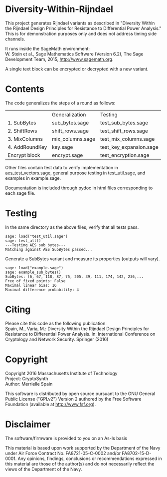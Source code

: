 # Diversity-Within-Rijndael
This project generates Rijndael variants as described in "Diversity Within the Rijndael Design Principles for Resistance to Differential Power Analysis." This is for demonstration purposes only and does not address timing side channels.

It runs inside the SageMath environment:  
W. Stein et al., Sage Mathematics Software (Version 6.2), The Sage Development Team, 2015, http://www.sagemath.org.

A single text block can be encrypted or decrypted with a new variant.

# Contents
The code generalizes the steps of a round as follows:  
<table>
 <tr><td> </td>        <td>Generalization</td>    <td>Testing</td>  </tr>
 <tr><td>1. SubBytes</td>     <td>sub_bytes.sage</td>    <td>test_sub_bytes.sage</td>  </tr>
 <tr><td>2. ShiftRows</td>    <td>shift_rows.sage</td>   <td>test_shift_rows.sage</td>  </tr>
 <tr><td>3. MixColumns</td>   <td>mix_columns.sage</td>  <td>test_mix_columns.sage</td>  </tr>
 <tr><td>4. AddRoundKey</td>  <td>key.sage</td>          <td>test_key_expansion.sage</td>  </tr>
 <tr><td>Encrypt block</td>   <td>encrypt.sage</td>      <td>test_encryption.sage</td>  </tr>
</table>
Other files contain test data to verify implementation in aes_test_vectors.sage, general purpose testing in test_util.sage, and examples in example.sage.

Documentation is included through pydoc in html files corresponding to each sage file.

# Testing
In the same directory as the above files, verify that all tests pass.  
```
sage: load("test_util.sage")  
sage: test_all()  
---Testing AES sub_bytes---  
Matching against AES SubBytes passed...  
```

Generate a SubBytes variant and measure its properties (outputs will vary).  
```
sage: load("example.sage")  
sage: example_sub_bytes()  
SubBytes: [6, 67, 118, 87, 75, 205, 39, 111, 174, 142, 236,...  
Free of fixed points: False  
Maximal linear bias: 16  
Maximal difference probability: 4
```

# Citing

Please cite this code as the following publication:  
Spain, M., Varia, M.: Diversity Within the Rijndael Design Principles for Resistance to Differential Power Analysis. In: International Conference on Cryptology and Network Security. Springer (2016)

# Copyright

Copyright 2016 Massachusetts Institute of Technology  
Project: CryptoSynth  
Author: Merrielle Spain  

This software is distributed by open source pursuant to the GNU General Public License ("GPLv2") Version 2 authored by the Free Software Foundation (available at http://www.fsf.org).

# Disclaimer

The software/firmware is provided to you on an As-Is basis

This material is based upon work supported by the Department of the Navy under Air Force Contract No. FA8721-05-C-0002 and/or FA8702-15-D-0001. Any opinions, findings, conclusions or recommendations expressed in this material are those of the author(s) and do not necessarily reflect the views of the Department of the Navy.
